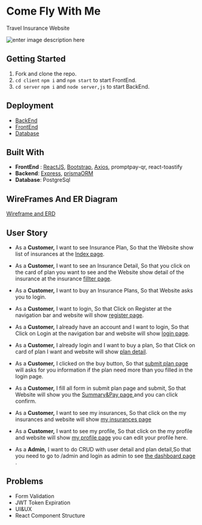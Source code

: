 # Come Fly With Me

Travel Insurance Website

![enter image description here](https://github.com/Tanachuns/project-4/blob/main/planning/Recording%202023-01-22%20at%2011.02.07.gif?raw=true)

## Getting Started

1.  Fork and clone the repo.
2.  `cd client` `npm i` and `npm start` to start FrontEnd.
3.  `cd server` `npm i` and `node server,js` to start BackEnd.

## Deployment

- [BackEnd](https://dark-glade-5597.fly.dev/)
- [FrontEnd](https://cfwm.netlify.app/)
- [Database](https://bit.io/Tanachuns/project-4)

## Built With

- **FrontEnd** : [ReactJS](https://reactjs.org/), [Bootstrap](https://getbootstrap.com/), [Axios](https://axios-http.com/docs/intro), promptpay-qr, react-toastify
- **Backend**: [Express](https://expressjs.com/), [prismaORM](https://www.prisma.io/)
- **Database**: PostgreSql

## WireFrames And ER Diagram

[Wireframe and ERD](https://miro.com/app/board/uXjVPywQQF4=/?share_link_id=796662062813)

## User Story

- As a **Customer,** I want to see Insurance Plan, So that the Website show list of insurances at the <ins>lndex page</ins>.
- As a **Customer,** I want to see an Insurance Detail, So that you click on the card of plan you want to see and the Website show detail of the insurance at the insurance <ins>fillter page</ins>.
- As a **Customer,** I want to buy an Insurance Plans, So that Website asks you to login.
- As a **Customer,** I want to login, So that Click on Register at the navigation bar and website will show <ins>register page</ins>.
- As a **Customer,** I already have an account and I want to login, So that Click on Login at the navigation bar and website will show <ins>login page</ins>.
- As a **Customer,** I already login and I want to buy a plan, So that Click on card of plan I want and website will show <ins>plan detail</ins>.
- As a **Customer,** I clicked on the buy button, So that <ins>submit plan page </ins>will asks for you information if the plan need more than you filled in the login page.
- As a **Customer,** I fill all form in submit plan page and submit, So that Website will show you the <ins>Summary&Pay page </ins>and you can click confirm.

- As a **Customer,** I want to see my insurances, So that click on the my insurances and website will show <ins>my insurances page </ins>
- As a **Customer,** I want to see my profile, So that click on the my profile and website will show <ins>my profile page</ins> you can edit your profile here.

- As a **Admin,** I want to do CRUD with user detail and plan detail,So that you need to go to /admin and login as admin to see <ins>the dashboard page</ins> .

## Problems

- Form Validation
- JWT Token Expiration
- UI&UX
- React Component Structure

